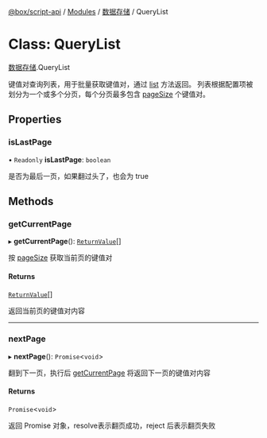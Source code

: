 [@box/script-api](../README.md) / [Modules](../modules.md) / [数据存储](../modules/___-1.md) / QueryList

# Class: QueryList

[数据存储](../modules/___-1.md).QueryList

键值对查询列表，用于批量获取键值对，通过 [list](__-1.GameDataStorage.md#list) 方法返回。
列表根据配置项被划分为一个或多个分页，每个分页最多包含 [pageSize](../modules/___-1.md#listpageoptions) 个键值对。

## Properties

### isLastPage

• `Readonly` **isLastPage**: `boolean`

是否为最后一页，如果翻过头了，也会为 true

## Methods

### getCurrentPage

▸ **getCurrentPage**(): [`ReturnValue`](../modules/___-1.md#returnvalue)[]

按 [pageSize](../modules/___-1.md#listpageoptions) 获取当前页的键值对

#### Returns

[`ReturnValue`](../modules/___-1.md#returnvalue)[]

返回当前页的键值对内容

___

### nextPage

▸ **nextPage**(): `Promise`<`void`\>

翻到下一页，执行后 [getCurrentPage](__-1.QueryList.md#getcurrentpage) 将返回下一页的键值对内容

#### Returns

`Promise`<`void`\>

返回 Promise 对象，resolve表示翻页成功，reject 后表示翻页失败
